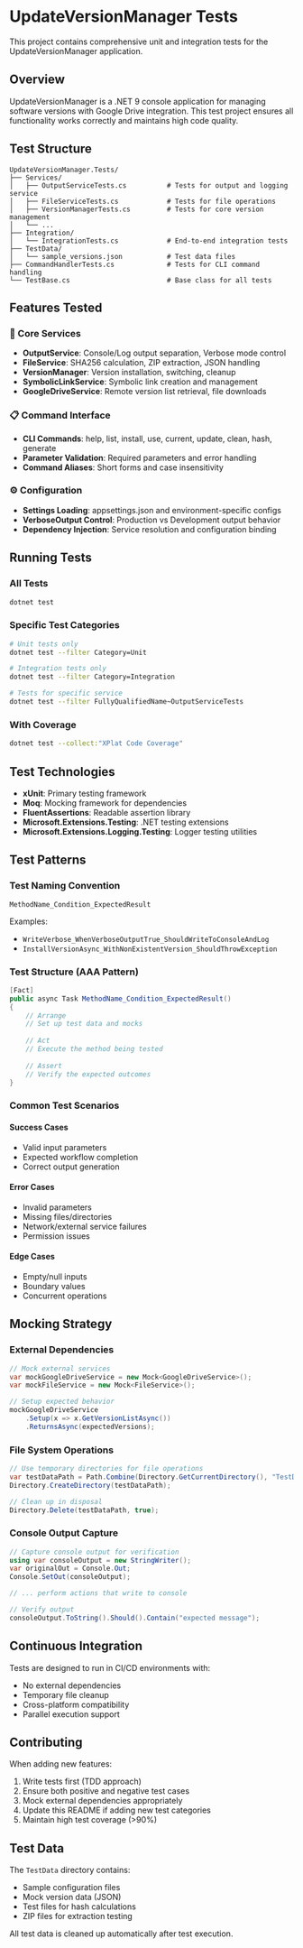 # UpdateVersionManager Tests

This project contains comprehensive unit and integration tests for the UpdateVersionManager application.

## Overview

UpdateVersionManager is a .NET 9 console application for managing software versions with Google Drive integration. This test project ensures all functionality works correctly and maintains high code quality.

## Test Structure

```
UpdateVersionManager.Tests/
├── Services/
│   ├── OutputServiceTests.cs          # Tests for output and logging service
│   ├── FileServiceTests.cs            # Tests for file operations
│   ├── VersionManagerTests.cs         # Tests for core version management
│   └── ...
├── Integration/
│   └── IntegrationTests.cs            # End-to-end integration tests
├── TestData/
│   └── sample_versions.json           # Test data files
├── CommandHandlerTests.cs             # Tests for CLI command handling
└── TestBase.cs                        # Base class for all tests
```

## Features Tested

### 🔧 Core Services
- **OutputService**: Console/Log output separation, Verbose mode control
- **FileService**: SHA256 calculation, ZIP extraction, JSON handling
- **VersionManager**: Version installation, switching, cleanup
- **SymbolicLinkService**: Symbolic link creation and management
- **GoogleDriveService**: Remote version list retrieval, file downloads

### 📋 Command Interface
- **CLI Commands**: help, list, install, use, current, update, clean, hash, generate
- **Parameter Validation**: Required parameters and error handling
- **Command Aliases**: Short forms and case insensitivity

### ⚙️ Configuration
- **Settings Loading**: appsettings.json and environment-specific configs
- **VerboseOutput Control**: Production vs Development output behavior
- **Dependency Injection**: Service resolution and configuration binding

## Running Tests

### All Tests
```bash
dotnet test
```

### Specific Test Categories
```bash
# Unit tests only
dotnet test --filter Category=Unit

# Integration tests only  
dotnet test --filter Category=Integration

# Tests for specific service
dotnet test --filter FullyQualifiedName~OutputServiceTests
```

### With Coverage
```bash
dotnet test --collect:"XPlat Code Coverage"
```

## Test Technologies

- **xUnit**: Primary testing framework
- **Moq**: Mocking framework for dependencies
- **FluentAssertions**: Readable assertion library
- **Microsoft.Extensions.Testing**: .NET testing extensions
- **Microsoft.Extensions.Logging.Testing**: Logger testing utilities

## Test Patterns

### Test Naming Convention
```
MethodName_Condition_ExpectedResult
```

Examples:
- `WriteVerbose_WhenVerboseOutputTrue_ShouldWriteToConsoleAndLog`
- `InstallVersionAsync_WithNonExistentVersion_ShouldThrowException`

### Test Structure (AAA Pattern)
```csharp
[Fact]
public async Task MethodName_Condition_ExpectedResult()
{
    // Arrange
    // Set up test data and mocks
    
    // Act  
    // Execute the method being tested
    
    // Assert
    // Verify the expected outcomes
}
```

### Common Test Scenarios

#### Success Cases
- Valid input parameters
- Expected workflow completion
- Correct output generation

#### Error Cases  
- Invalid parameters
- Missing files/directories
- Network/external service failures
- Permission issues

#### Edge Cases
- Empty/null inputs
- Boundary values
- Concurrent operations

## Mocking Strategy

### External Dependencies
```csharp
// Mock external services
var mockGoogleDriveService = new Mock<GoogleDriveService>();
var mockFileService = new Mock<FileService>();

// Setup expected behavior
mockGoogleDriveService
    .Setup(x => x.GetVersionListAsync())
    .ReturnsAsync(expectedVersions);
```

### File System Operations
```csharp
// Use temporary directories for file operations
var testDataPath = Path.Combine(Directory.GetCurrentDirectory(), "TestData");
Directory.CreateDirectory(testDataPath);

// Clean up in disposal
Directory.Delete(testDataPath, true);
```

### Console Output Capture
```csharp
// Capture console output for verification
using var consoleOutput = new StringWriter();
var originalOut = Console.Out;
Console.SetOut(consoleOutput);

// ... perform actions that write to console

// Verify output
consoleOutput.ToString().Should().Contain("expected message");
```

## Continuous Integration

Tests are designed to run in CI/CD environments with:
- No external dependencies
- Temporary file cleanup
- Cross-platform compatibility
- Parallel execution support

## Contributing

When adding new features:
1. Write tests first (TDD approach)
2. Ensure both positive and negative test cases
3. Mock external dependencies appropriately  
4. Update this README if adding new test categories
5. Maintain high test coverage (>90%)

## Test Data

The `TestData` directory contains:
- Sample configuration files
- Mock version data (JSON)
- Test files for hash calculations
- ZIP files for extraction testing

All test data is cleaned up automatically after test execution.
